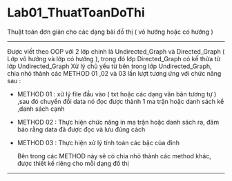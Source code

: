 # Lab01_ThuatToanDoThi
Thuật toán đơn giản cho các dạng bài đồ thị ( vô hướng hoặc có hướng )
*************************************************************************************************************************************************************************
Được viết theo OOP với 2 lớp chính là Undirected_Graph và Directed_Graph ( Lớp vô hướng và lớp có hướng ), trong đó lớp Directed_Graph có kế thừa từ lớp Undirected_Graph 
Xử lý chủ yếu từ bên trong lớp Undirected_Graph, chia nhỏ thành các METHOD 01 ,02 và 03 lần lượt tương ứng với chức năng sau :
+ METHOD 01  : xử lý file đầu vào ( txt hoặc các dạng văn bản tương tự ) ,sau đó chuyển đổi data nó đọc được thành 1 ma trận hoặc danh sách kề ,danh sách cạnh
+ METHOD 02  : Thực hiện chức năng in ma trận hoặc danh sách ra, đảm bảo rằng data đã được đọc và lưu đúng cách
+ METHOD 03  : Thực hiện xử lý tính toán các bậc của đỉnh

  Bên trong các METHOD này sẽ có chia nhỏ thành các method khác, được thiết kế riêng cho mỗi dạng đồ thị
*************************************************************************************************************************************************************************
